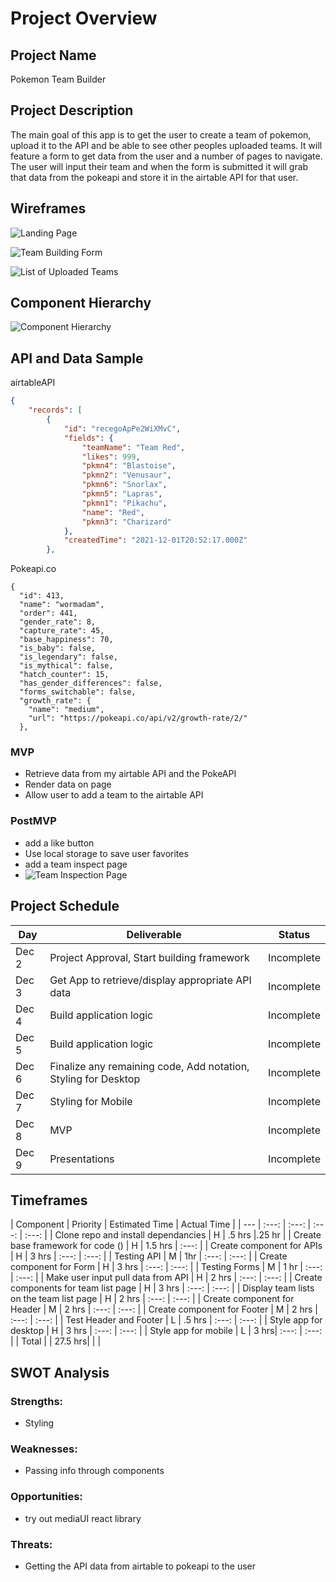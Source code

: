 # Project Overview

## Project Name

Pokemon Team Builder

## Project Description

The main goal of this app is to get the user to create a team of pokemon, upload it to the API and be able to see other peoples uploaded teams. It will feature a form to get data from the user and a number of pages to navigate. The user will input their team and when the form is submitted it will grab that data from the pokeapi and store it in the airtable API for that user.

## Wireframes

![Landing Page](/pkmnteam/project_imgs/landing-page.png)

![Team Building Form](/pkmnteam/project_imgs/team-form.png)

![List of Uploaded Teams](/pkmnteam/project_imgs/team-list.png)



## Component Hierarchy
![Component Hierarchy](/pkmnteam/project_imgs/component-heirarchy.png)

## API and Data Sample

airtableAPI
```json
{
    "records": [
        {
            "id": "recegoApPe2WiXMvC",
            "fields": {
                "teamName": "Team Red",
                "likes": 999,
                "pkmn4": "Blastoise",
                "pkmn2": "Venusaur",
                "pkmn6": "Snorlax",
                "pkmn5": "Lapras",
                "pkmn1": "Pikachu",
                "name": "Red",
                "pkmn3": "Charizard"
            },
            "createdTime": "2021-12-01T20:52:17.000Z"
        },
```

Pokeapi.co
```
{
  "id": 413,
  "name": "wormadam",
  "order": 441,
  "gender_rate": 8,
  "capture_rate": 45,
  "base_happiness": 70,
  "is_baby": false,
  "is_legendary": false,
  "is_mythical": false,
  "hatch_counter": 15,
  "has_gender_differences": false,
  "forms_switchable": false,
  "growth_rate": {
    "name": "medium",
    "url": "https://pokeapi.co/api/v2/growth-rate/2/"
  },
```

### MVP

- Retrieve data from my airtable API and the PokeAPI
- Render data on page 
- Allow user to add a team to the airtable API

### PostMVP  

- add a like button
- Use local storage to save user favorites
- add a team inspect page
- ![Team Inspection Page](/pkmnteam/project_imgs/team-inspect.png)

## Project Schedule

|  Day | Deliverable | Status
|---|---| ---|
|Dec 2| Project Approval, Start building framework | Incomplete
|Dec 3| Get App to retrieve/display appropriate API data| Incomplete
|Dec 4| Build application logic | Incomplete
|Dec 5| Build application logic | Incomplete
|Dec 6| Finalize any remaining code, Add notation, Styling for Desktop | Incomplete
|Dec 7| Styling for Mobile | Incomplete
|Dec 8| MVP | Incomplete
|Dec 9| Presentations | Incomplete

## Timeframes

| Component | Priority | Estimated Time | Actual Time |
| --- | :---: |  :---: | :---: | :---: |
| Clone repo and install dependancies | H | .5 hrs |.25 hr |
| Create base framework for code () | H | 1.5 hrs | :---: |
| Create component for APIs | H | 3 hrs | :---: | :---: |
| Testing API | M | 1hr | :---: | :---: |
| Create component for Form | H | 3 hrs | :---: | :---: |
| Testing Forms | M | 1 hr | :---: | :---: |
| Make user input pull data from API | H | 2 hrs | :---: | :---: |
| Create components for team list page | H | 3 hrs | :---: | :---: |
| Display team lists on the team list page | H | 2 hrs | :---: | :---: |
| Create component for Header | M | 2 hrs | :---: | :---: |
| Create component for Footer | M | 2 hrs | :---: | :---: |
| Test Header and Footer | L | .5 hrs | :---: | :---: |
| Style app for desktop | H | 3 hrs | :---: | :---: |
| Style app for mobile | L | 3 hrs| :---: | :---: |
| Total | | 27.5 hrs|   |   |

## SWOT Analysis

### Strengths:
- Styling

### Weaknesses:
- Passing info through components

### Opportunities:
- try out mediaUI react library

### Threats:
- Getting the API data from airtable to pokeapi to the user
